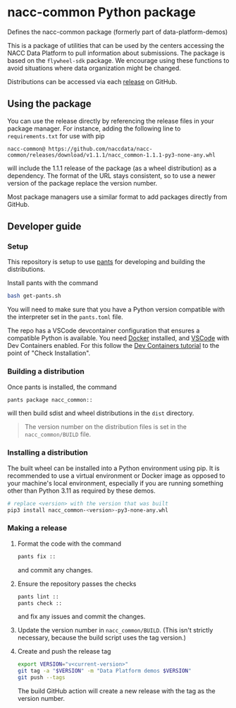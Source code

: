 # nacc-common Python package

Defines the nacc-common package (formerly part of data-platform-demos)

This is a package of utilities that can be used by the centers accessing the NACC Data Platform to pull information about submissions.
The package is based on the `flywheel-sdk` package.
We encourage using these functions to avoid situations where data organization might be changed.

Distributions can be accessed via each [release](https://github.com/naccdata/nacc-common/releases) on GitHub.

## Using the package

You can use the release directly by referencing the release files in your package manager.
For instance, adding the following line to `requirements.txt` for use with pip

```text
nacc-common@ https://github.com/naccdata/nacc-common/releases/download/v1.1.1/nacc_common-1.1.1-py3-none-any.whl
```

will include the 1.1.1 release of the package (as a wheel distribution) as a dependency.
The format of the URL stays consistent, so to use a newer version of the package replace the version number.

Most package managers use a similar format to add packages directly from GitHub.

## Developer guide

### Setup

This repository is setup to use [pants](pantsbuild.org) for developing and building the distributions.

Install pants with the command

```bash
bash get-pants.sh
```

You will need to make sure that you have a Python version compatible with the interpreter set in the `pants.toml` file.

The repo has a VSCode devcontainer configuration that ensures a compatible Python is available.
You need [Docker](https://www.docker.com) installed, and [VSCode](https://code.visualstudio.com) with Dev Containers enabled.
For this follow the [Dev Containers tutorial](https://code.visualstudio.com/docs/devcontainers/tutorial) to the point of "Check Installation".

### Building a distribution

Once pants is installed, the command 

```bash
pants package nacc_common::
```

will then build sdist and wheel distributions in the `dist` directory.

> The version number on the distribution files is set in the `nacc_common/BUILD` file.


### Installing a distribution

The built wheel can be installed into a Python environment using pip. It is recommended to use a virtual environment or Docker image as opposed to your machine's local environment, especially if you are running something other than Python 3.11 as required by these demos.

```bash
# replace <version> with the version that was built
pip3 install nacc_common-<version>-py3-none-any.whl
```

### Making a release

1. Format the code with the command
   
   ```bash
   pants fix ::
   ```

   and commit any changes.

2. Ensure the repository passes the checks

   ```bash
   pants lint ::
   pants check ::
   ```

   and fix any issues and commit the changes.

3. Update the version number in `nacc_common/BUILD`.
   (This isn't strictly necessary, because the build script uses the tag version.)

4. Create and push the release tag

   ```bash
   export VERSION="v<current-version>"
   git tag -a "$VERSION" -m "Data Platform demos $VERSION"
   git push --tags
   ```

   The build GitHub action will create a new release with the tag as the version number.




